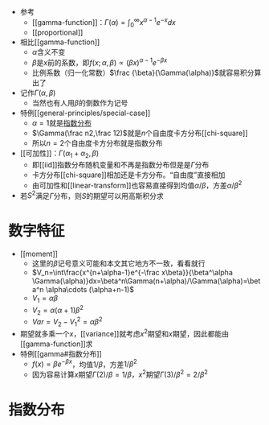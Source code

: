 - 参考
  - [[gamma-function]]：$\Gamma(\alpha)=\int_0^\infty x^{\alpha-1}e^{-x}dx$
  - [[proportional]]
- 相比[[gamma-function]]
  - $\alpha$含义不变
  - $\beta$是$x$前的系数，即$f(x;\alpha,\beta)\propto (\beta x)^{\alpha-1}e^{-\beta x}$
  - 比例系数（归一化常数）$\frac {\beta}{\Gamma(\alpha)}$就容易积分算出了
- 记作$\Gamma(\alpha,\beta)$
  - 当然也有人用$\beta$的倒数作为记号
- 特例[[general-principles/special-case]]
  - $\alpha=1$就是[指数分布](#指数分布)
  - $\Gamma(\frac n2,\frac 12)$就是$n$个自由度卡方分布[[chi-square]]
  - 所以$n=2$个自由度卡方分布就是指数分布
- [[可加性]]：$\Gamma(\alpha_1+\alpha_2,\beta)$
  - 即[[iid]]指数分布随机变量和不再是指数分布但是是$\Gamma$分布
  - 卡方分布[[chi-square]]相加还是卡方分布。“自由度”直接相加
  - 由可加性和[[linear-transform]]也容易直接得到均值$\alpha/\beta$，方差$\alpha/\beta^2$
- 若$S^2$满足$\Gamma$分布，则$S$的期望可以用高斯积分求
# 数字特征
- [[moment]]
  - 这里的$\beta$记号意义可能和本文其它地方不一致，看看就行
  - $V_n=\int\frac{x^{n+\alpha-1}e^{-\frac x\beta}}{\beta^\alpha \Gamma(\alpha)}dx=\beta^n\Gamma(n+\alpha)/\Gamma(\alpha)=\beta^n \alpha\cdots (\alpha+n-1)$
  - $V_1=\alpha\beta$
  - $V_2=\alpha(\alpha+1)\beta^2$
  - $Var = V_2-V_1^2=\alpha \beta^2$
- 期望就多乘一个$x$，[[variance]]就考虑$x^2$期望和$x$期望，因此都能由[[gamma-function]]求
- 特例[[gamma#指数分布]]
  - $f(x) = \beta e^{-\beta x}$，均值$1/\beta$，方差$1/\beta^2$
  - 因为容易计算$x$期望$\Gamma(2)/\beta = 1/\beta$，$x^2$期望$\Gamma(3)/\beta^2=2/\beta^2$
# 指数分布